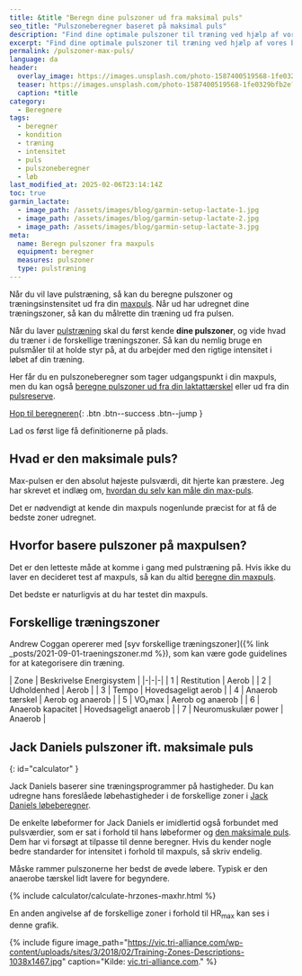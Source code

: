 ```yaml
---
title: &title "Beregn dine pulszoner ud fra maksimal puls"
seo_title: "Pulszoneberegner baseret på maksimal puls"
description: "Find dine optimale pulszoner til træning ved hjælp af vores beregner baseret på din maksimale puls. Forbedr din træning med præcise pulszoner."
excerpt: "Find dine optimale pulszoner til træning ved hjælp af vores beregner baseret på din maksimale puls. Forbedr din træning med præcise pulszoner."
permalink: /pulszoner-max-puls/
language: da
header:
  overlay_image: https://images.unsplash.com/photo-1587400519568-1fe0329bfb2e?ixlib=rb-4.0.3&ixid=M3wxMjA3fDB8MHxwaG90by1wYWdlfHx8fGVufDB8fHx8fA%3D%3D&auto=format&fit=crop&h=630&w=1200&q=60
  teaser: https://images.unsplash.com/photo-1587400519568-1fe0329bfb2e?ixlib=rb-4.0.3&ixid=M3wxMjA3fDB8MHxwaG90by1wYWdlfHx8fGVufDB8fHx8fA%3D%3D&auto=format&fit=crop&h=300&w=400&q=10
  caption: *title
category:
  - Beregnere
tags:
  - beregner
  - kondition
  - træning
  - intensitet
  - puls
  - pulszoneberegner
  - løb
last_modified_at: 2025-02-06T23:14:14Z
toc: true
garmin_lactate:
  - image_path: /assets/images/blog/garmin-setup-lactate-1.jpg
  - image_path: /assets/images/blog/garmin-setup-lactate-2.jpg
  - image_path: /assets/images/blog/garmin-setup-lactate-3.jpg
meta:
  name: Beregn pulszoner fra maxpuls
  equipment: beregner
  measures: pulszoner
  type: pulstræning
---
```


Når du vil lave pulstræning, så kan du beregne pulszoner og træningsinstensitet ud fra din [maxpuls](/test-max-puls/). Når ud har udregnet dine træningszoner, så kan du målrette din træning ud fra pulsen.

Når du laver [pulstræning](/pulstraening/) skal du først kende **dine pulszoner**, og vide hvad du træner i de forskellige træningszoner. Så kan du nemlig bruge en pulsmåler til at holde styr på, at du arbejder med den rigtige intensitet i løbet af din træning.

Her får du en pulszoneberegner som tager udgangspunkt i din maxpuls, men du kan også [beregne pulszoner ud fra din laktattærskel](/pulszoner-laktat-taerskel/) eller ud fra din [pulsreserve](/pulszoner-pulsreserve-karvonen/).

[<i class='fas fa-calculator'></i> Hop til beregneren](#calculator){: .btn .btn--success .btn--jump }

Lad os først lige få definitionerne på plads.

## Hvad er den maksimale puls?

Max-pulsen er den absolut højeste pulsværdi, dit hjerte kan præstere. Jeg har skrevet et indlæg om, [hvordan du selv kan måle din max-puls](/test-max-puls/).

Det er nødvendigt at kende din maxpuls nogenlunde præcist for at få de bedste zoner udregnet.

## Hvorfor basere pulszoner på maxpulsen?

Det er den letteste måde at komme i gang med pulstræning på. Hvis ikke du laver en decideret test af maxpuls, så kan du altid [beregne din maxpuls](/test-max-puls/).

Det bedste er naturligvis at du har testet din maxpuls.

## Forskellige træningszoner

Andrew Coggan opererer med [syv forskellige træningszoner]({% link _posts/2021-09-01-traeningszoner.md %}), som kan være gode guidelines for at kategorisere din træning.

| Zone | Beskrivelse Energisystem |
|-|-|-|
| 1 | Restitution | Aerob |
| 2 | Udholdenhed | Aerob |
| 3 | Tempo | Hovedsageligt aerob |
| 4 | Anaerob tærskel | Aerob og anaerob |
| 5 | VO₂max | Aerob og anaerob |
| 6 | Anaerob kapacitet | Hovedsageligt anaerob |
| 7 | Neuromuskulær power | Anaerob |

## Jack Daniels pulszoner ift. maksimale puls
{: id="calculator" }

Jack Daniels baserer sine træningsprogrammer på hastigheder. Du kan udregne hans foreslåede løbehastigheder i de forskellige zoner i [Jack Daniels løbeberegner](/loebesiden-jack-daniels-loebeberegner/).

De enkelte løbeformer for Jack Daniels er imidlertid også forbundet med pulsværdier, som er sat i forhold til hans løbeformer og [den maksimale puls](/test-max-puls/). Dem har vi forsøgt at tilpasse til denne beregner. Hvis du kender nogle bedre standarder for intensitet i forhold til maxpuls, så skriv endelig.

Måske rammer pulszonerne her bedst de øvede løbere. Typisk er den anaerobe tærskel lidt lavere for begyndere.

{% include calculator/calculate-hrzones-maxhr.html %}

En anden angivelse af de forskellige zoner i forhold til HR<sub>max</sub> kan ses i denne grafik.

{% include figure image_path="https://vic.tri-alliance.com/wp-content/uploads/sites/3/2018/02/Training-Zones-Descriptions-1038x1467.jpg" caption="Kilde: [vic.tri-alliance.com](https://vic.tri-alliance.com/know-training-zones/)." %}

